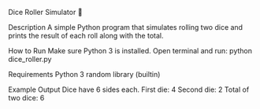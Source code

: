 Dice Roller Simulator 🎲

Description
A simple Python program that simulates rolling two dice and prints the result of each roll along with the total.

How to Run
Make sure Python 3 is installed.
Open terminal and run:
python dice_roller.py

Requirements
Python 3
random library (builtin)

Example Output
Dice have 6 sides each.
First die: 4
Second die: 2
Total of two dice: 6
